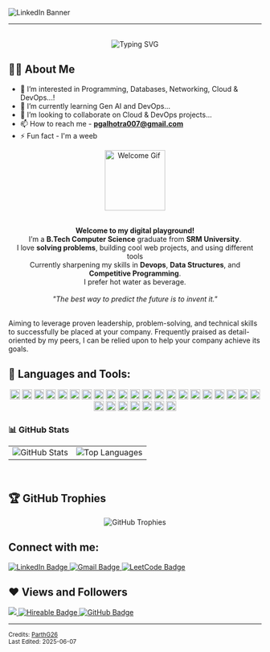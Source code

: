 <!--
**ParthG26/ParthG26** is a ✨ _special_ ✨ repository because its `README.md` (this file) appears on your GitHub profile.

Here are some ideas to get you started:

- 🔭 I’m currently working on ...
- 🌱 I’m currently learning ...
- 👯 I’m looking to collaborate on ...
- 🤔 I’m looking for help with ...
- 💬 Ask me about ...
- 📫 How to reach me: ...
- 😄 Pronouns: ...
- ⚡ Fun fact: ...
-->
<!-- <div align="center">
  <div id="header">
    <img src="https://media.giphy.com/media/M9gbBd9nbDrOTu1Mqx/giphy.gif" width="120" alt="Welcome Gif">
  </div>
  <div id="badges">
    <a href="https://www.linkedin.com/in/parth-galhotra-641779243" target="_blank">
      <img src="https://img.shields.io/badge/LinkedIn-blue?style=for-the-badge&logo=linkedin&logoColor=white" alt="LinkedIn Badge">
    </a>
    <a href="mailto:pgalhotra007@gmail.com" target="_blank">
  <img src="https://img.shields.io/badge/Gmail-white?style=for-the-badge&logo=gmail&logoColor=red" alt="Gmail Badge">
</a>
    <a href="https://leetcode.com/u/ParthG26/" target="_blank">
      <img src="https://img.shields.io/badge/Leetcode-black?style=for-the-badge&logo=leetcode&logoColor=yellow" alt="LeetCode Badge">
    </a>
  </div>
  <br>
  <img src="https://readme-typing-svg.demolab.com?font=Fira+Code&pause=1000&center=true&width=435&lines=I'm+Parth+Galhotra;Cloud+DevOps+Engineer;Competitive+Programmer;Tech+Entusiast;Probelm+Solver" alt="Typing SVG" />
  <br><br>
  <img src="https://media.giphy.com/media/L8K62iTDkzGX6/giphy.gif" width="450" alt="Coding Gif">
  <br>
  <p>
    <strong>Welcome to my digital playground!</strong><br>
    I’m a <b>B.Tech Computer Science</b> graduate from <b>SRM University</b>.<br>
    I love <b>solving problems</b>, building cool web projects, and using different tools<br>
    Currently sharpening my skills in <b>Devops</b>, <b>Data Structures</b>, and <b>Competitive Programming</b>.<br>
    I prefer hot water as beverage</b>.<br>
    <br>
    <em>"The best way to predict the future is to invent it."</em>
  </p>
  <br>

  <h3 align="left">🛠️ Languages and Tools:</h3>
  <p align="center">
  <img src="https://skillicons.dev/icons?i=python,cpp,c,mysql,html,css,vscode,linux,aws,terraform,ansible,jenkins,docker,kubernetes" alt="Tech stack" />
</p>

  <h3 align="left">📊 GitHub Stats</h3>
  <div align="center">
    <table>
      <tr>
        <td>
         <img src="https://github-readme-stats.vercel.app/api?username=ParthG26&count_private=true&show_icons=true&theme=dracula&hide_border=true" alt="GitHub Stats" />
        </td>
        <td>
          <img src="https://github-readme-stats.vercel.app/api/top-langs/?username=ParthG26&layout=compact&show_icons=true&theme=dracula&hide_border=true" alt="Top Languages" />
        </td>
      </tr>
    </table>
  </div>
  <br>


  <br><br>

  <h3 align="left">📬 Let's Connect!</h3>
  <p>Feel free to reach out for collaboration, coding, or just to say hi!</p>
--->
![LinkedIn Banner](https://media.licdn.com/dms/image/v2/D5616AQGJmYEPomrOaQ/profile-displaybackgroundimage-shrink_350_1400/B56ZZXe.V_HsAY-/0/1745224461218?e=1758153600&v=beta&t=UXLPHwYHN74qGQnP17WJaSmhch_1RCiUDnvtAAHLJcg)

---

  
<div align="center">
  <br>
  <img src="https://readme-typing-svg.demolab.com?font=Fira+Code&pause=1000&center=true&width=435&lines=I'm+Parth+Galhotra;Cloud+DevOps+Engineer;Competitive+Programmer;Tech+Enthusiast;Problem+Solver" alt="Typing SVG" />
  </br>
</div>

    
## 🙋‍♂️ About Me

- 👀 I’m interested in Programming, Databases, Networking, Cloud & DevOps...!
- 🌱 I’m currently learning Gen AI and DevOps...
- 🤝 I’m looking to collaborate on Cloud & DevOps projects...
- 📫 How to reach me - **pgalhotra007@gmail.com**
- ⚡ Fun fact - I'm a weeb

<div align="center">
  <div id="header">
    <img src="https://media.giphy.com/media/M9gbBd9nbDrOTu1Mqx/giphy.gif" width="120" alt="Welcome Gif">
  </div>
 <br>
  <p>
    <strong>Welcome to my digital playground!</strong><br>
    I’m a <b>B.Tech Computer Science</b> graduate from <b>SRM University</b>.<br>
    I love <b>solving problems</b>, building cool web projects, and using different tools<br>
    Currently sharpening my skills in <b>Devops</b>, <b>Data Structures</b>, and <b>Competitive Programming</b>.<br>
    I prefer hot water as beverage</b>.<br>
    <br>
    <em>"The best way to predict the future is to invent it."</em>
  </p>
  </br>
</div>
Aiming to leverage proven leadership, problem-solving, and technical skills to successfully be placed at your company. Frequently praised as detail-oriented by my peers, I can be relied upon to help your company achieve its goals.

 
 
## 🚀 Languages and Tools:

<p align="center">

  <img src="https://img.shields.io/badge/Ansible-EE0000?style=plastic&logo=ansible&logoColor=white" height=20>
  <img src="https://img.shields.io/badge/AWS-232F3E?style=plastic&logo=amazonaws&logoColor=white" height=20>
  <img src="https://img.shields.io/badge/AutoCAD-0696D7?style=plastic&logo=autocad&logoColor=white" height=20>
  <img src="https://img.shields.io/badge/Canva-%2300C4CC?style=plastic&logo=Canva&logoColor=black" height=20>
  <img src="https://img.shields.io/badge/C-00599C?style=plastic&logo=c&logoColor=white" height=20>
  <img src="https://img.shields.io/badge/C%2B%2B-00599C?style=plastic&logo=C%2B%2B&logoColor=white" height=20>
  <img src="https://img.shields.io/badge/Colab-F9AB00?style=plastic&logo=googlecolab&color=525252" height=20>
  <img src="https://img.shields.io/badge/CSS3-3776AB?style=plastic&logo=css3&logoColor=white" height=20>
  <img src="https://img.shields.io/badge/Cisco%20Packet%20Tracer-FF0000?style=plastic&logo=cisco&logoColor=white" height=20>
  <img src="https://img.shields.io/badge/Docker-2496ED?style=plastic&logo=docker&logoColor=white" height=20>

  <img src="https://img.shields.io/badge/Git-%23121011?style=plastic&logo=Git&logoColor=#F05032" height=20>
  <img src="https://img.shields.io/badge/GitHub-%23121011?style=plastic&logo=github&logoColor=white" height=20>

  <img src="https://img.shields.io/badge/HTML5-E95420?style=plastic&logo=html5&logoColor=white" height=20>
  <img src="https://img.shields.io/badge/IFTTT-000000?style=plastic&logo=ifttt&logoColor=white" height=20>

  <img src="https://img.shields.io/badge/Jenkins-D24939?style=plastic&logo=jenkins&logoColor=white" height=20>
  <img src="https://img.shields.io/badge/Jupyter-white?style=plastic&logo=Jupyter&logoColor=orange" height=20>

  <img src="https://img.shields.io/badge/Kubernetes-326CE5?style=plastic&logo=kubernetes&logoColor=white" height=20>

  <img src="https://img.shields.io/badge/MySQL-000000?style=plastic&logo=mysql&logoColor=white" height=20>
  <img src="https://img.shields.io/badge/Numpy-%23013243?style=plastic&logo=Numpy&logoColor=white" height=20>

  <img src="https://img.shields.io/badge/OpenCV-27338e?style=plastic&logo=OpenCV&logoColor=white" height=20>
  <img src="https://img.shields.io/badge/PHP-777BB4?style=plastic&logo=php&logoColor=white" height=20>
  <img src="https://img.shields.io/badge/Pandas-2C2D72?style=plastic&logo=pandas&logoColor=white" height=20>
  <img src="https://img.shields.io/badge/PowerBI-F2C811?style=plastic&logo=Power%20BI&logoColor=black" height=20>

  <img src="https://img.shields.io/badge/Python-3776AB?style=plastic&logo=python&logoColor=white" height=20>

  <img src="https://img.shields.io/badge/SQLite-07405E?style=plastic&logo=sqlite&logoColor=white" height=20>
  <img src="https://img.shields.io/badge/Tableau-white?style=plastic&logo=Tableau&logoColor=blue" height=20>

  <img src="https://img.shields.io/badge/Terraform-623CE4?style=plastic&logo=terraform&logoColor=white" height=20>

  <img src="https://img.shields.io/badge/Visual_Studio_Code-0078D4?style=plastic&logo=visual%20studio%20code&logoColor=white" height=20>
</p>

<h3 align="left">📊 GitHub Stats</h3>
  <div align="center">
    <table>
      <tr>
        <td>
         <img src="https://github-readme-stats.vercel.app/api?username=ParthG26&count_private=true&show_icons=true&theme=dracula&hide_border=true" alt="GitHub Stats" />
        </td>
        <td>
          <img src="https://github-readme-stats.vercel.app/api/top-langs/?username=ParthG26&layout=compact&show_icons=true&theme=dracula&hide_border=true" alt="Top Languages" />
        </td>
      </tr>
    </table>
  </div>
  <br>


## 🏆 GitHub Trophies
<div align="center">
  <img src="https://github-profile-trophy.vercel.app/?username=ParthG26&margin-w=8&margin-h=4&theme=onedark" alt="GitHub Trophies" />
</div>



## Connect with me:
<div id="badges">
    <a href="https://www.linkedin.com/in/parth-galhotra-641779243" target="_blank">
      <img src="https://img.shields.io/badge/LinkedIn-blue?style=for-the-badge&logo=linkedin&logoColor=white" alt="LinkedIn Badge">
    </a>
    <a href="mailto:pgalhotra007@gmail.com" target="_blank">
  <img src="https://img.shields.io/badge/Gmail-white?style=for-the-badge&logo=gmail&logoColor=red" alt="Gmail Badge">
</a>
    <a href="https://leetcode.com/u/ParthG26/" target="_blank">
      <img src="https://img.shields.io/badge/Leetcode-black?style=for-the-badge&logo=leetcode&logoColor=yellow" alt="LeetCode Badge">
    </a>
  </div>



## ❤ Views and Followers
<a href="https://github.com/Meghna-DAS/github-profile-views-counter">
    <img src="https://komarev.com/ghpvc/?username=ParthG26">
</a>
<a href="https://github.com/ParthG26">
    <img src="https://img.shields.io/badge/hireable-yes-brightgreen?style=flat-square" alt="Hireable Badge">
</a>
<a href="https://github.com/ParthG26?tab=followers">
    <img src="https://img.shields.io/github/followers/ParthG26?label=Followers&style=social" alt="GitHub Badge">
</a>





</div>

---

<sub>
  Credits: <a href="https://github.com/ParthG26">ParthG26</a><br>
  Last Edited: 2025-06-07
</sub>
